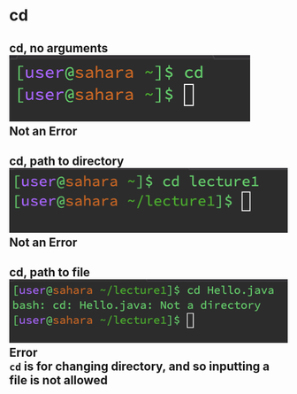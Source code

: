 # __cd__
__cd, no arguments__\
![Image](cd.png)\
Not an Error
---

__cd, path to directory__\
![Image](cd_directory.png)\
Not an Error
---

__cd, path to file__\
![Image](cd_file.png)\
Error\
`cd` is for changing directory, and so inputting a file is not allowed
---

